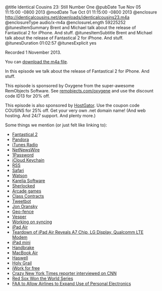 @title Identical Cousins 23: Still Number One
@pubDate Tue Nov 05 11:15:00 -0800 2013
@modDate Tue Oct 01 11:15:00 -0800 2013
@enclosure http://identicalcousins.net/downloads/identicalcousins23.m4a
@enclosureType audio/x-m4a
@enclosureLength 59225252
@itunesItemSummary Brent and Michael talk about the release of Fantastical 2 for iPhone. And stuff.
@itunesItemSubtitle Brent and Michael talk about the release of Fantastical 2 for iPhone. And stuff.
@itunesDuration 01:02:57
@itunesExplicit yes

Recorded 1 November 2013. 

You can <a href="http://identicalcousins.net/downloads/identicalcousins23.m4a">download the m4a file</a>.

In this episode we talk about the release of Fantastical 2 for iPhone. And stuff.

This episode is sponsored by Oxygene from the super-awesome RemObjects Software. See [remobjects.com/oxygene](http://remobjects.com/oxygene) and use the discount code ID13 for 20% off.

This episode is also sponsored by <a href="http://www.hostgator.com/">HostGator</a>. Use the coupon code COUSINS for 25% off. Get your very own .net domain name! (And web hosting. And 24/7 support. And plenty more.)

Some things we mention (or just felt like linking to):

<ul>
<li><a href="http://flexibits.com/fantastical-iphone">Fantastical 2</a></li>
<li><a href="http://www.pandora.com/">Pandora</a></li>
<li><a href="http://www.apple.com/itunes/itunes-radio/">iTunes Radio</a></li>
<li><a href="http://netnewswireapp.com/">NetNewsWire</a></li>
<li><a href="https://agilebits.com/onepassword">1Password</a></li>
<li><a href="http://www.macworld.com/article/2058081/how-to-use-icloud-keychain.html">iCloud Keychain</a></li>
<li><a href="http://cyber.law.harvard.edu/rss/rss.html">RSS</a></li>
<li><a href="http://www.apple.com/safari/">Safari</a></li>
<li><a href="http://www.karelia.com/watson/">Watson</a></li>
<li><a href="http://www.karelia.com/">Karelia Software</a></li>
<li><a href="http://www.urbandictionary.com/define.php?term=sherlocked">Sherlocked</a></li>
<li><a href="http://en.wikipedia.org/wiki/Arcade_game">Arcade games</a></li>
<li><a href="http://wiki.oxygenelanguage.com/en/Class_Contracts">Class Contracts</a></li>
<li><a href="http://tapbots.com/software/tweetbot/">Tweetbot</a></li>
<li><a href="https://twitter.com/jon01">Jon Oransky</a></li>
<li><a href="http://en.wikipedia.org/wiki/Geo-fence">Geo-fence</a></li>
<li><a href="http://vesperapp.co/">Vesper</a></li>
<li><a href="http://daringfireball.net/2013/09/vesper_whats_new_whats_next">Working on syncing</a></li>
<li><a href="http://www.apple.com/ipad-air/">iPad Air</a></li>
<li><a href="http://www.macrumors.com/2013/11/01/teardown-of-ipad-air-reveals-a7-chip-lg-display-qualcomm-lte-modem/">Teardown of iPad Air Reveals A7 Chip, LG Display, Qualcomm LTE Modem</a></li>
<li><a href="http://www.apple.com/ipad-mini/">iPad mini</a></li>
<li><a href="http://handbrake.fr/">Handbrake</a></li>
<li><a href="http://www.apple.com/macbook-air/">MacBook Air</a></li>
<li><a href="http://en.wikipedia.org/wiki/Haswell_(microarchitecture)">Haswell</a></li>
<li><a href="http://en.wikipedia.org/wiki/Holy_Grail">Holy Grail</a></li>
<li><a href="http://www.macworld.com/article/2056159/what-you-need-to-know-about-apples-free-apps-policy.html">iWork for free</a></li>
<li><a href="http://www.loopinsight.com/2013/10/30/crazy-new-york-times-reporter-interviewed-on-cnn/">Crazy New York Times reporter interviewed on CNN</a></li>
<li><a href="http://espn.go.com/boston/mlb/story/_/id/9906251/2013-world-series-boston-red-sox-complete-total-turnaround">Red Sox Won the World Series</a></li>
<li><a href="http://daringfireball.net/linked/2013/10/31/faa-devices">FAA to Allow Airlines to Expand Use of Personal Electronics</a></li>
</ul>

